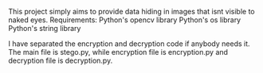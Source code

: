 This project simply aims to provide data hiding in images that isnt visible to naked eyes.
Requirements:
Python's opencv library
Python's os library
Python's string library

I have separated the encryption and decryption code if anybody needs it.
The main file is stego.py,
while encryption file is encryption.py and decryption file is decryption.py.
